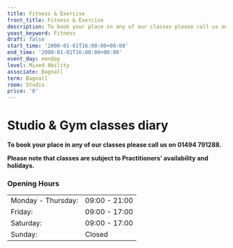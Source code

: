 ```yaml
---
title: Fitness & Exercise
front_title: Fitness & Exercise
description: To book your place in any of our classes please call us on 01494 791288.
yoast_keyword: Fitness
draft: false
start_time: '2000-01-01T16:00:00+00:00'
end_time: '2000-01-01T16:00:00+00:00'
event_day: monday
level: Mixed Ability
associate: Bagnall
term: Bagnall
room: Studio
price: '0'
---
```


# Studio & Gym classes diary

**To book your place in any of our classes please call us on 01494 791288.**

**Please note that classes are subject to Practitioners’ availability and holidays.**

### Opening Hours

|                    |               |
|--------------------|---------------|
| Monday - Thursday: | 09:00 - 21:00 |
| Friday:            | 09:00 - 17:00 |
| Saturday:          | 09:00 - 17:00 |
| Sunday:            | Closed        |

